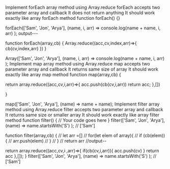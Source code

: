 Implement forEach array method using Array.reduce
forEach accepts two parameter array and callback
It does not return anything
It should work exactly like array forEach method
function forEach() {}

forEach(['Sam', 'Jon', 'Arya'], (name, i, arr) =>
  console.log(name + name, i, arr)
);
output---

function forEach(array,cb) {
Array.reduce((acc,cv,index,arr)=>{
  cb(cv,index,arr)
})
}

Array(['Sam', 'Jon', 'Arya'], (name, i, arr) =>
  console.log(name + name, i, arr)
);
Implement map array method using Array.reduce
map accepts two parameter array and callback
It returns same size of array
It should work exactly like array map method
function map(array,cb) {


 return array.reduce((acc,cv,i,arr)=>{
    acc.push(cb(cv,i,arr))
    return acc;
  },[])
  
}

map(['Sam', 'Jon', 'Arya'], (name) => name + name);
Implement filter array method using Array.reduce
filter accepts two parameter array and callback
It returns same size or smaller array
It should work exactly like array filter method
function filter() {
  // Your code goes here
}
filter(['Sam', 'Jon', 'Arya'], (name) =>
  name.startsWith('S')
); // ['Sam']

function filter(array,cb) {
  // let arr =[]
  // for(let elem of array){
  //   if (cb(elem)){
  //   arr.push(elem)
  //   }
  // }
  // return arr
//output--

return array.reduce((acc,cv,i ,arr)=>{
  if(cb(cv,i,arr)){
    acc.push(cv)
  }
  return acc
},[]);
}
filter(['Sam', 'Jon', 'Arya'], (name) =>
  name.startsWith('S')
); // ['Sam']
